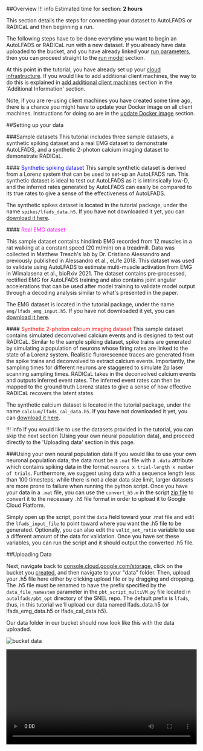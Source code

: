 ##Overview
!!! info
    Estimated time for section: **2 hours**

This section details the steps for connecting your dataset to AutoLFADS or RADICaL and then beginning a run.

The following steps have to be done everytime you want to begin an AutoLFADS or RADICaL run with a new dataset. If you already have data uploaded to the bucket, and you have already linked your [run parameters](../run_params), then you can proceed straight to the [run model](../run_autoLFADS) section.

At this point in the tutorial, you have already set up your [cloud infrastructure](../create_infra). If you would like to add additional client machines, the way to do this is explained in [add additional client machines](../runAddInfo/#Add-Additional-Client-Machines) section in the 'Additional Information' section. 

Note, if you are re-using client machines you have created some time ago, there is a chance you might have to update your Docker image on all client machines. Instructions for doing so are in the [update Docker image](../runAddInfo/#Updating-docker-image) section. 

##Setting up your data

###Sample datasets
This tutorial includes three sample datasets, a synthetic spiking dataset and a real EMG dataset to demonstrate AutoLFADS, and a synthetic 2-photon calcium imaging dataset to demonstrate RADICaL.

####<span style="color:blue;"> Synthetic spiking dataset</span>
This sample synthetic dataset is derived from a Lorenz system that can be used to set-up an AutoLFADS run. This synthetic dataset is ideal to test out AutoLFADS as it is intrinsically low-D, and the inferred rates generated by AutoLFADS can easily be compared to its true rates to give a sense of the effectiveness of AutoLFADS.

The synthetic spikes dataset is located in the tutorial package, under the name `spikes/lfads_data.h5`. If you have not downloaded it yet, you can [download it here](files/tutorial_package.zip).

####<span style="color:magenta;"> Real EMG dataset</span>

This sample dataset contains hindlimb EMG recorded from 12 muscles in a rat walking at a constant speed (20 m/min) on a treadmill. Data was collected in Matthew Tresch's lab by Dr. Cristiano Alessandro and previously published in Alessandro et al., eLife 2018. This dataset was used to validate using AutoLFADS to estimate multi-muscle activation from EMG in Wimalasena et al., bioRxiv 2021. The dataset contains pre-processed, rectified EMG for AutoLFADS training and also contains joint angular accelerations that can be used after model training to validate model output through a decoding analysis similar to what's presented in the paper. 


The EMG dataset is located in the tutorial package, under the name `emg/lfads_emg_input.h5`. If you have not downloaded it yet, you can [download it here](files/tutorial_package.zip).

####<span style="color:red;"> Synthetic 2-photon calcium imaging dataset</span>
This sample dataset contains simulated deconvolved calcium events and is designed to test out RADICaL. Similar to the sample spiking dataset, spike trains are generated by simulating a population of neurons whose firing rates are linked to the state of a Lorenz system. Realistic flurorescence traces are generated from the spike trains and deconvolved to extract calcium events. Importantly, the sampling times for different neurons are staggered to simulate 2p laser scanning sampling times. RADICaL takes in the deconvolved calcium events and outputs inferred event rates. The inferred event rates can then be mapped to the ground truth Lorenz states to give a sense of how effective RADICaL recovers the latent states.


The synthetic calcium dataset is located in the tutorial package, under the name `calcium/lfads_cal_data.h5`. If you have not downloaded it yet, you can [download it here](files/tutorial_package.zip).

!!! info 
If you would like to use the datasets provided in the tutorial, you can skip the next section (Using your own neural population data), and proceed directly to the 'Uploading data' section in this page.

###Using your own neural population data
If you would like to use your own neuronal population data, the data must be a `.mat` file with a `.data` attribute which contains spiking data in the format `neurons x trial-length x number of trials`. Furthermore, we suggest using data with a sequence length less than 100 timesteps; while there is not a clear data size limit, larger datasets are more prone to failure when running the python script. Once you have your data in a `.mat` file, you can use the `convert_h5.m` in the script [zip file](files/tutorial_package.zip) to convert it to the necessary `.h5` file format in order to upload it to Google Cloud Platform. 

Simply open up the script, point the `data` field toward your .mat file and edit the `lfads_input_file` to point toward where you want the .h5 file to be generated. Optionally, you can also edit the `valid_set_ratio` variable to use a different amount of the data for validation. Once you have set these variables, you can run the script and it should output the converted .h5 file.  

##Uploading Data

Next, navigate back to [console.cloud.google.com/storage](https://console.cloud.google.com/storage), click on the bucket you [created](../create_bucket), and then navigate to your "data" folder. Then, upload your .h5 file here either by clicking upload file or by dragging and dropping. The .h5 file must be renamed to have the prefix specified by the `data_file_namestem` parameter in the `pbt_script_multiVM.py` file located in `autolfads/pbt_opt` directory of the SNEL repo. The default prefix is `lfads`, thus, in this tutorial we'll upload our data named lfads_data.h5 (or lfads_emg_data.h5 or lfads_cal_data.h5).

Our data folder in our bucket should now look like this with the data uploaded.

![bucket data](img/bucket_data_updated.PNG)   

<video width="100%" height="auto" controls loop>
  <source src="../media/autoLFADS/upload_data.mp4" type="video/mp4">
</video> 

